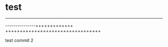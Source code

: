 # test

----------------------------------
---------------+++++++++++++
+++++++++++++++++++++++++++++++++



test commit 2
